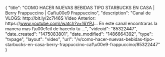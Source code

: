 {
    "title": "COMO HACER NUEVAS BEBIDAS TIPO STARBUCKS EN CASA | Berry Frappuccino | Caf\u00e9 Frappuccino",
    "description": "Canal de VLOGS: http:\/\/bit.ly\/2c7l46S Video Anterior: https:\/\/www.youtube.com\/watch?v=16YPJ... En este canal encontraras la manera mas f\u00e1cil de hacerlo tu ...",
    "videoid": "85322447",
    "date_created": "1475083801",
    "date_modified": "1486664392",
    "type": "tvpage",
    "layout": "video",
    "url": "\/v\/como-hacer-nuevas-bebidas-tipo-starbucks-en-casa-berry-frappuccino-caf\u00e9-frappuccino\/85322447"
}